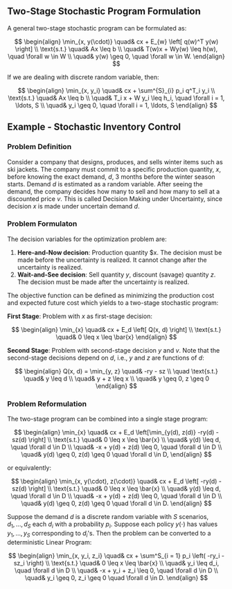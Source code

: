 ## Two-Stage Stochastic Program Formulation

A general two-stage stochastic program can be formulated as:

$$
\begin{align}
\min_{x, y(\cdot)} \quad& cx + E_{w} \left[ q(w)^T y(w) \right] \\ 
\text{s.t.} \quad& Ax \leq b \\
\quad& T(w)x + Wy(w) \leq h(w), \quad \forall w \in W \\
\quad& y(w) \geq 0, \quad \forall w \in W.
\end{align}
$$

If we are dealing with discrete random variable, then:

$$
\begin{align}
\min_{x, y_i} \quad& cx + \sum^{S}_{i} p_i q^T_i y_i \\
\text{s.t.} \quad& Ax \leq b \\
\quad& T_i x + W y_i \leq h_i, \quad \forall i = 1, \ldots, S \\
\quad& y_i \geq 0, \quad \forall i = 1, \ldots, S
\end{align}
$$

## Example - Stochastic Inventory Control

### Problem Definition

Consider a company that designs, produces, and sells winter items such as 
ski jackets. The company must commit to a specific production quantity, 
$x$, before knowing the exact demand, $d$, 3 months before the winter season
starts. Demand $d$ is estimated as a random variable. After seeing the demand, the company decides how many to sell and how many to sell at a discounted price $v$. This is called Decision Making under Uncertainty, since decision $x$ is made under uncertain demand $d$.

### Problem Formulaton

The decision variables for the optimization problem are:

1. **Here-and-Now decision**: Production quantity $x. The decision must be made before the uncertainty is realized. It cannot change after the uncertainty is realized.
2. **Wait-and-See decision**: Sell quantity $y$, discount (savage) quantity $z$. The decision must be made after the uncertainty is realized.

The objective function can be defined as minimizing the production cost and expected future cost which yields to a two-stage stochastic program:

**First Stage**: Problem with $x$ as first-stage decision:

$$
\begin{align}
\min_{x} \quad& cx + E_d \left[ Q(x, d) \right] \\
\text{s.t.} \quad& 0 \leq x \leq \bar{x}
\end{align}
$$

**Second Stage**: Problem with second-stage decision $y$ and $v$. Note that
the second-stage decisions depend on $d$, i.e., $y$ and $z$ are functions of $d$:

$$
\begin{align}
Q(x, d) = \min_{y, z} \quad& -ry - sz \\ 
\quad \text{s.t.} \quad& y \leq d \\
\quad& y + z \leq x \\
\quad& y \geq 0, z \geq 0
\end{align}
$$

### Problem Reformulation

The two-stage program can be combined into a single stage program:

$$
\begin{align}
\min_{x} \quad& cx + E_d \left[\min_{y(d), z(d)} -ry(d) - sz(d) \right] \\ 
\text{s.t.} \quad& 0 \leq x \leq \bar{x} \\ 
\quad& y(d) \leq d, \quad \forall d \in D \\
\quad& -x + y(d) + z(d) \leq 0, \quad \forall d \in D \\
\quad& y(d) \geq 0, z(d) \geq 0 \quad \forall d \in D,
\end{align}
$$

or equivalently:

$$
\begin{align}
\min_{x, y(\cdot), z(\cdot)} \quad& cx + E_d \left[ -ry(d) - sz(d) \right] \\ 
\text{s.t.} \quad& 0 \leq x \leq \bar{x} \\ 
\quad& y(d) \leq d, \quad \forall d \in D \\
\quad& -x + y(d) + z(d) \leq 0, \quad \forall d \in D \\
\quad& y(d) \geq 0, z(d) \geq 0 \quad \forall d \in D.
\end{align}
$$

Suppose the demand $d$ is a discrete random variable with $S$ scenarios, 
$d_1, \ldots, d_S$ each $d_i$ with a probability $p_i$. Suppose each policy 
$y(\cdot)$ has values $y_1, \ldots, y_S$ corresponding to $d_i$'s. Then 
the problem can be converted to a deterministic Linear Program:

$$
\begin{align}
\min_{x, y_i, z_i} \quad& cx + \sum^S_{i = 1} p_i \left( -ry_i - sz_i \right) \\ 
\text{s.t.} \quad& 0 \leq x \leq \bar{x} \\ 
\quad& y_i \leq d_i, \quad \forall d \in D \\
\quad& -x + y_i + z_i \leq 0, \quad \forall d \in D \\
\quad& y_i \geq 0, z_i \geq 0 \quad \forall d \in D.
\end{align}
$$

<figure markdown>
</figure>